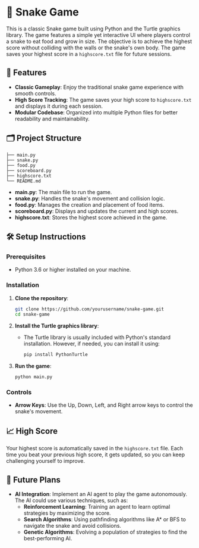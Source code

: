 # 🐍 Snake Game

This is a classic Snake game built using Python and the Turtle graphics library. The game features a simple yet interactive UI where players control a snake to eat food and grow in size. The objective is to achieve the highest score without colliding with the walls or the snake's own body. The game saves your highest score in a `highscore.txt` file for future sessions.

## 🌟 Features

- **Classic Gameplay**: Enjoy the traditional snake game experience with smooth controls.
- **High Score Tracking**: The game saves your high score to `highscore.txt` and displays it during each session.
- **Modular Codebase**: Organized into multiple Python files for better readability and maintainability.

## 🗂️ Project Structure

```
├── main.py
├── snake.py
├── food.py
├── scoreboard.py
├── highscore.txt
└── README.md
```

- **main.py**: The main file to run the game.
- **snake.py**: Handles the snake's movement and collision logic.
- **food.py**: Manages the creation and placement of food items.
- **scoreboard.py**: Displays and updates the current and high scores.
- **highscore.txt**: Stores the highest score achieved in the game.

## 🛠️ Setup Instructions

### Prerequisites

- Python 3.6 or higher installed on your machine.

### Installation

1. **Clone the repository**:
   ```bash
   git clone https://github.com/yourusername/snake-game.git
   cd snake-game
   ```

2. **Install the Turtle graphics library**:
   - The Turtle library is usually included with Python's standard installation. However, if needed, you can install it using:
     ```bash
     pip install PythonTurtle
     ```

3. **Run the game**:
   ```bash
   python main.py
   ```

### Controls

- **Arrow Keys**: Use the Up, Down, Left, and Right arrow keys to control the snake's movement.

## 📈 High Score

Your highest score is automatically saved in the `highscore.txt` file. Each time you beat your previous high score, it gets updated, so you can keep challenging yourself to improve.

## 🔮 Future Plans
- **AI Integration**: Implement an AI agent to play the game autonomously. The AI could use various techniques, such as:
  - **Reinforcement Learning**: Training an agent to learn optimal strategies by maximizing the score.
  - **Search Algorithms**: Using pathfinding algorithms like A* or BFS to navigate the snake and avoid collisions.
  - **Genetic Algorithms**: Evolving a population of strategies to find the best-performing AI.
